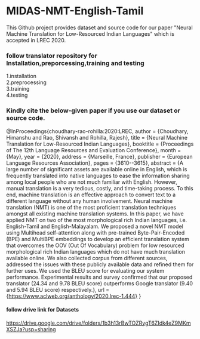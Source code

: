 # MIDAS-NMT-English-Tamil

This Github project provides dataset and source code for our paper "Neural Machine Translation for Low-Resourced Indian Languages" which is accepted in LREC 2020.

### follow translator repository for Installation,preporcessing,training and testing 
1.installation\
2.preprocessing\
3.training\
4.testing

### Kindly cite the below-given paper if you use our dataset or source code.

@InProceedings{choudhary-rao-rohilla:2020:LREC,
  author    = {Choudhary, Himanshu  and  Rao, Shivansh  and  Rohilla, Rajesh},
  title     = {Neural Machine Translation for Low-Resourced Indian Languages},
  booktitle      = {Proceedings of The 12th Language Resources and Evaluation Conference},
  month          = {May},
  year           = {2020},
  address        = {Marseille, France},
  publisher      = {European Language Resources Association},
  pages     = {3610--3615},
  abstract  = {A large number of significant assets are available online in English, which is frequently translated into native languages to ease the information sharing among local people who are not much familiar with English. However, manual translation is a very tedious, costly, and time-taking process. To this end, machine translation is an effective approach to convert text to a different language without any human involvement. Neural machine translation (NMT) is one of the most proficient translation techniques amongst all existing machine translation systems. In this paper, we have applied NMT on two of the most morphological rich Indian languages, i.e. English-Tamil and English-Malayalam. We proposed a novel NMT model using Multihead self-attention along with pre-trained Byte-Pair-Encoded (BPE) and MultiBPE embeddings to develop an efficient translation system that overcomes the OOV (Out Of Vocabulary) problem for low resourced morphological rich Indian languages which do not have much translation available online. We also collected corpus from different sources, addressed the issues with these publicly available data and refined them for further uses. We used the BLEU score for evaluating our system performance. Experimental results and survey confirmed that our proposed translator (24.34 and 9.78 BLEU score) outperforms Google translator (9.40 and 5.94 BLEU score) respectively.},
  url       = {https://www.aclweb.org/anthology/2020.lrec-1.444}
}


#### follow drive link for Datasets
https://drive.google.com/drive/folders/1b3h13rBwTOZRygT6ZIdk4eZ9MKmXSZJa?usp=sharing

